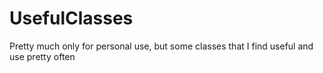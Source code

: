 # UsefulClasses
Pretty much only for personal use, but some classes that I find useful and use pretty often
